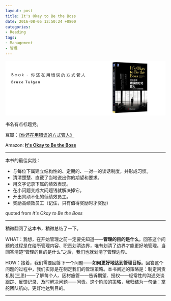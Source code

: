 ```yaml
---
layout: post
title: It's Okay to Be the Boss
date: 2016-08-05 12:50:24 +0800
categories:
- Reading
tags:
- Management
- 管理
---
```



![book-It-s-Okay-to-Be-the-Boss](/uploads/books/book-It-s-Okay-to-Be-the-Boss.png)

<div class="text-center">书名有点标题党。</div>
<!-- more -->

豆瓣：[《你还在用错误的方式管人》](https://book.douban.com/subject/26826932/)

Amazon: [**It's Okay to Be the Boss**](https://www.amazon.com/Its-Okay-Boss-Step-Step/dp/0061121363)

---

本书的最佳实践：

- 与每位下属建立结构性的、定期的、一对一的谈话制度，并形成习惯。
- 清清楚楚、直截了当地说出你的期望和要求。
- 用文字记录下属的绩效表现。
- 在小问题变成大问题钱就解决掉它。
- 开出冥顽不化的低绩效员工。
- 奖励高绩效员工（记住，只有值得奖励时才奖励）

quoted from *It's Okay to Be the Boss*

---

稍微翻阅了这本书，稍微总结了一下。

WHAT：我想，在开始管理之前一定要先知道——**管理的目的是什么**。回答这个问题的过程是在给所管理内容、职责划清边界，唯有划清了边界才能更好地管理。当回答清楚“管理的目的是什么”之后，我们也就划清了管理边界。

HOW：接着，我们需要回答下一个问题——**如何更好地达到管理目标**。回答这个问题的过程中，我们实际是在制定我们的管理策略。本书阐述的策略是：制定问责机制(三思)——了解每个人、因材施管——告诉期望、授权——经常性的沟通交谈跟踪、反馈记录、及时解决问题——问责。这个阶段的策略，我归结为一句话：掌舵团队航向，更好地达到目的。


---

